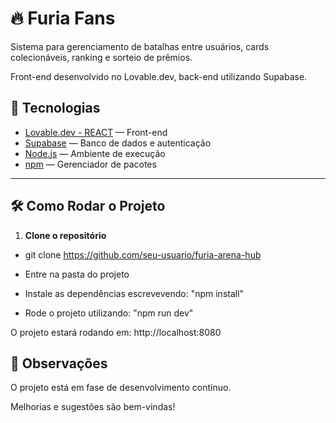 # 🔥 Furia Fans
Sistema para gerenciamento de batalhas entre usuários, cards colecionáveis, ranking e sorteio de prêmios.

Front-end desenvolvido no Lovable.dev, back-end utilizando Supabase.

## 🚀 Tecnologias

- [Lovable.dev - REACT](https://lovable.dev) — Front-end
- [Supabase](https://supabase.com) — Banco de dados e autenticação
- [Node.js](https://nodejs.org) — Ambiente de execução
- [npm](https://www.npmjs.com/) — Gerenciador de pacotes

---

## 🛠️ Como Rodar o Projeto

1. **Clone o repositório**

- git clone https://github.com/seu-usuario/furia-arena-hub

- Entre na pasta do projeto

- Instale as dependências escrevevendo: "npm install"

- Rode o projeto utilizando: "npm run dev"

O projeto estará rodando em: http://localhost:8080

## 📌 Observações
O projeto está em fase de desenvolvimento contínuo.

Melhorias e sugestões são bem-vindas!